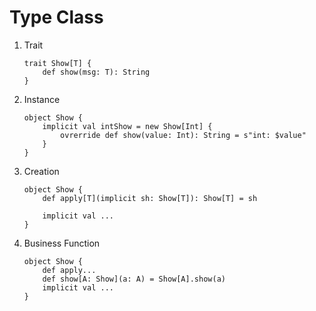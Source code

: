 
# Type Class

1. Trait 

    ```
    trait Show[T] {
        def show(msg: T): String
    }
    ```

2. Instance

    ```
    object Show {
        implicit val intShow = new Show[Int] {
            ovrerride def show(value: Int): String = s"int: $value"
        }
    }
    ```

3. Creation

    ```
    object Show {
        def apply[T](implicit sh: Show[T]): Show[T] = sh

        implicit val ...
    }
    ```

4. Business Function

    ```    
    object Show {
        def apply...
        def show[A: Show](a: A) = Show[A].show(a)
        implicit val ...
    }
    ```
